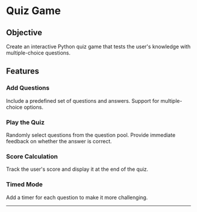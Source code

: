 # Quiz Game
## Objective
Create an interactive Python quiz game that tests the user's knowledge with multiple-choice questions.

## Features
### Add Questions
Include a predefined set of questions and answers.
Support for multiple-choice options.

### Play the Quiz
Randomly select questions from the question pool.
Provide immediate feedback on whether the answer is correct.

### Score Calculation
Track the user's score and display it at the end of the quiz.

### Timed Mode
Add a timer for each question to make it more challenging.

--------------------------------------------------------------------------------------------------------------------